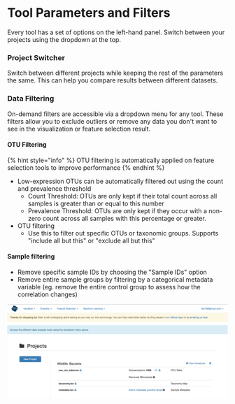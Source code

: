 # Tool Parameters and Filters

Every tool has a set of options on the left-hand panel. Switch between your projects using the dropdown at the top.

### Project Switcher

Switch between different projects while keeping the rest of the parameters the same. This can help you compare results between different datasets. 

### Data Filtering

On-demand filters are accessible via a dropdown menu for any tool. These filters allow you to exclude outliers or remove any data you don't want to see in the visualization or feature selection result. 

#### OTU Filtering

{% hint style="info" %}
OTU filtering is automatically applied on feature selection tools to improve performance
{% endhint %}

* Low-expression OTUs can be automatically filtered out using the count and prevalence threshold
  * Count Threshold: OTUs are only kept if their total count across all samples is greater than or equal to this number
  * Prevalence Threshold: OTUs are only kept if they occur with a non-zero count across all samples with this percentage or greater.
* OTU filtering
  * Use this to filter out specific OTUs or taxonomic groups. Supports "include all but this" or "exclude all but this"

#### Sample filtering

* Remove specific sample IDs by choosing the "Sample IDs" option
* Remove entire sample groups by filtering by a categorical metadata variable \(eg. remove the entire control group to assess how the correlation changes\)

![](.gitbook/assets/image%20%288%29.png)







